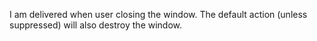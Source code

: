 I am delivered when user closing the window.The default action (unless suppressed) will also destroy the window.